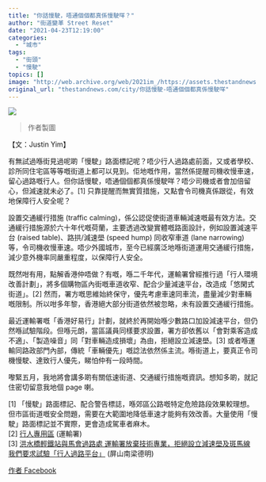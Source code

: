 ```yaml
---
title: "你話慢駛，唔通個個都真係慢駛咩？"
author: "街道變革 Street Reset"
date: "2021-04-23T12:19:00"
categories:
  - "城市"
tags:
  - "街頭"
  - "慢駛"
topics: []
image: "http://web.archive.org/web/2021im_/https://assets.thestandnews.com/media/photos/175475714_277473660680187_7274817286421404815_n_NSxVe.png"
original_url: "thestandnews.com/city/你話慢駛-唔通個個都真係慢駛咩"
---
```

![](http://web.archive.org/web/2021im_/https://assets.thestandnews.com/media/photos/175475714_277473660680187_7274817286421404815_n_NSxVe.png)
> 作者製圖

【文：Justin Yim】

有無試過喺街見過呢啲「慢駛」路面標記呢？唔少行人過路處前面，又或者學校、診所同住宅區等等嘅街道上都可以見到。佢地嘅作用，當然係提醒司機收慢車速，留心過路嘅行人。但你話慢駛，唔通個個都真係慢駛咩？唔少司機或者會加倍留心，但減速就未必了。\[1\] 只靠提醒而無實質措施，又點會令司機真係跟從，有效地保障行人安全呢？

設置交通緩行措施 (traffic calming)，係公認促使街道車輛減速嘅最有效方法。交通緩行措施源於六十年代嘅荷蘭，主要透過改變實體嘅路面設計，例如設置減速平台 (raised table)、路拱/減速壆 (speed hump) 同收窄車道 (lane narrowing) 等，令司機收慢車速。唔少外國城市，至今已經廣泛地喺街道運用交通緩行措施，減少意外機率同嚴重程度，以保障行人安全。

既然咁有用，點解香港仲唔做？有嘅，喺二千年代，運輸署曾經推行過「行人環境改善計劃」，將多個購物區內街嘅車道收窄、配合少量減速平台，改造成「悠閑式街道」。\[2\] 然而，署方嘅思維始終保守，優先考慮車速同車流，盡量減少對車輛嘅限制。所以咁多年黎，香港絕大部分街道依然被忽略，未有設置交通緩行措施。

最近運輸署嘅「香港好易行」計劃，就終於再開始喺少數路口加設減速平台，但仍然喺試驗階段。但喺元朗，當區議員同樣要求設置，署方卻依舊以「會對乘客造成不適」、「製造噪音」同「對車輛造成損壞」為由，拒絕設立減速壆。\[3\] 或者喺運輸同路政部門內部，傳統「車輛優先」嘅諗法依然係主流。喺街道上，要真正令司機慢駛、達致行人優先，睇怕仲有一段時間。

嚟緊五月，我地將會講多啲有關低速街道、交通緩行措施嘅資訊。想知多啲，就記住密切留意我地個 page 喇。

\[1\] 「慢駛」路面標記、配合警告標誌，喺郊區公路嘅特定危險路段效果較理想。但市區街道嘅安全問題，需要在大範圍地降低車速才能夠有效改善。大量使用「慢駛」路面標記並不實際，更會造成駕車者麻木。  
\[2\] [行人專用區](http://web.archive.org/web/20211229101931/https://www.td.gov.hk/tc/transport_in_hong_kong/pedestrians/pedestrianisation/index.html) (運輸署)  
\[3\] [洪水橋輕鐵站與馬會過路處 運輸署放棄技術專業，拒絕設立減速壆及斑馬線 我們要求試驗「行人過路平台」](http://web.archive.org/web/20211229101931/https://www.facebook.com/pingshansouthleungtakming/posts/428551618524725) (屏山南梁德明)

[作者 Facebook](http://web.archive.org/web/20211229101931/https://www.facebook.com/StreetResetHK/photos/a.2111859728946923/2263002117166016)